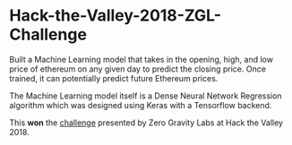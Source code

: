 # Hack-the-Valley-2018-ZGL-Challenge

Built a Machine Learning model that takes in the opening, high, and low price of ethereum on any given day to predict the closing price. Once trained, it can potentially predict future Ethereum prices.

The Machine Learning model itself is a Dense Neural Network Regression algorithm which was designed using Keras with a Tensorflow backend. 

This **won** the [challenge](https://github.com/zerogravitylabs/hack-the-valley-2018) presented by Zero Gravity Labs at Hack the Valley 2018.
